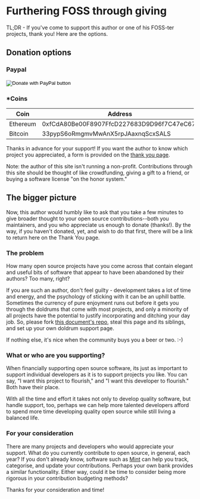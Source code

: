 # Furthering FOSS through giving

TL;DR - If you've come to support this author or one of his FOSS-ter projects, thank you! Here are the options.

## Donation options

### Paypal
<form action="https://www.paypal.com/cgi-bin/webscr" method="post" target="_top">
<input type="hidden" name="cmd" value="_s-xclick" />
<input type="hidden" name="hosted_button_id" value="JC7R9TLHQNDAU" />
<input type="image" src="https://www.paypalobjects.com/en_US/i/btn/btn_donateCC_LG.gif" border="0" name="submit" title="PayPal - The safer, easier way to pay online!" alt="Donate with PayPal button" />
<img alt="" border="0" src="https://www.paypal.com/en_US/i/scr/pixel.gif" width="1" height="1" />
</form>

### *Coins

| Coin     | Address 
|----------|---------
| Ethereum | 0xfCdA80Be00F8907FfcD227683D9D96f7C47eC67f
| Bitcoin  | 33pypS6oRmgmvMwAnX5rpJAaxnqScxSALS

Thanks in advance for your support! If you want the author to know which project you appreciated,
a form is provided on the [thank you page](thank-you).

Note: the author of this site isn't running a non-profit. Contributions through this site
should be thought of like crowdfunding, giving a gift to a friend, or buying a software license
"on the honor system."

## The bigger picture
Now, this author would humbly like to ask that you take a few minutes to give broader thought to your
open source contributions--both you maintainers, and you who appreciate us enough to donate (thanks!). By the way,
if you haven't donated, yet, and wish to do that first, there will be a link to return here on the
Thank You page.

### The problem
How many open source projects have you come across that contain elegant and useful bits of software that
appear to have been abandoned by their authors? Too many, right?

If you are such an author, don't feel guilty - development takes a lot of time and energy, and
the psychology of sticking with it can be an uphill battle. Sometimes the currency of pure enjoyment
runs out before it gets you through the doldrums that come with most projects, and only a minority of
all projects have the potential to justify incorporating and ditching your day job. So, please fork
[this document's repo][repo], steal this page and its siblings, and set up your own doldrum support page.

If nothing else, it's nice when the community buys you a beer or two. :-)

### What or who are you supporting?
When financially supporting open source software, its just as important to support individual developers as it
is to support projects you like. You can say, "I want this project to flourish," and "I want this developer to
flourish." Both have their place.

With all the time and effort it takes not only to develop quality software, but handle support, too, perhaps we
can help more talented developers afford to spend more time developing quality open source while still living a balanced life.

### For your consideration
There are many projects and developers who would appreciate your support. What do you currently contribute to
open source, in general, each year? If you don't already know, software such as [Mint] can help you track,
categorise, and update your contributions. Perhaps your own bank provides a similar functionality. Either way,
could it be time to consider being more rigorous in your contribution budgeting methods?

Thanks for your consideration and time!

[repo]: https://github.com/cdibbs/foss-giving
[Mint]: https://mint.com
[options]: #donation-options
